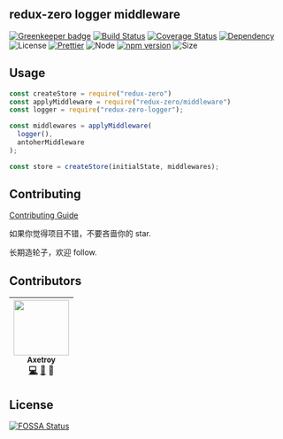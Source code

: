 ## redux-zero logger middleware

[![Greenkeeper badge](https://badges.greenkeeper.io/axetroy/redux-zero-logger.svg)](https://greenkeeper.io/)
[![Build Status](https://travis-ci.org/axetroy/redux-zero-logger.svg?branch=master)](https://travis-ci.org/axetroy/redux-zero-logger)
[![Coverage Status](https://coveralls.io/repos/github/axetroy/redux-zero-logger/badge.svg?branch=master)](https://coveralls.io/github/axetroy/redux-zero-logger?branch=master)
[![Dependency](https://david-dm.org/axetroy/redux-zero-logger.svg)](https://david-dm.org/axetroy/redux-zero-logger)
![License](https://img.shields.io/badge/license-Apache-green.svg)
[![Prettier](https://img.shields.io/badge/Code%20Style-Prettier-green.svg)](https://github.com/prettier/prettier)
![Node](https://img.shields.io/badge/node-%3E=6.0-blue.svg?style=flat-square)
[![npm version](https://badge.fury.io/js/redux-zero-logger.svg)](https://badge.fury.io/js/redux-zero-logger)
![Size](https://github-size-badge.herokuapp.com/axetroy/redux-zero-logger.svg)

## Usage

```javascript
const createStore = require("redux-zero")
const applyMiddleware = require("redux-zero/middleware")
const logger = require("redux-zero-logger");

const middlewares = applyMiddleware(
  logger(),
  antoherMiddleware
);

const store = createStore(initialState, middlewares);
```

## Contributing

[Contributing Guide](https://github.com/axetroy/redux-zero-logger/blob/master/CONTRIBUTING.md)

如果你觉得项目不错，不要吝啬你的 star.

长期造轮子，欢迎 follow.

## Contributors

<!-- ALL-CONTRIBUTORS-LIST:START - Do not remove or modify this section -->

| [<img src="https://avatars1.githubusercontent.com/u/9758711?v=3" width="100px;"/><br /><sub>Axetroy</sub>](http://axetroy.github.io)<br />[💻](https://github.com/axetroy/redux-zero-logger/commits?author=axetroy) [🐛](https://github.com/axetroy/redux-zero-logger/issues?q=author%3Aaxetroy) 🎨 |
| :---------------------------------------------------------------------------------------------------------------------------------------------------------------------------------------------------------------------------------------------------------------------: |


<!-- ALL-CONTRIBUTORS-LIST:END -->

## License

[![FOSSA Status](https://app.fossa.io/api/projects/git%2Bgithub.com%2Faxetroy%2Fredux-zero-logger.svg?type=large)](https://app.fossa.io/projects/git%2Bgithub.com%2Faxetroy%2Fredux-zero-logger?ref=badge_large)
